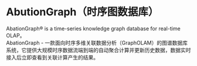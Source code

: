 # AbutionGraph（时序图数据库）
AbationGraph® is a time-series knowledge graph database for real-time OLAP。  
AbationGraph - 一款面向时序多维关联数据分析（GraphOLAM）的图谱数据库系统，它提供大规模时序数据流端到端的自动聚合计算并更新历史数据，数据实时接入后立即查看到关联计算产生的结果。  

